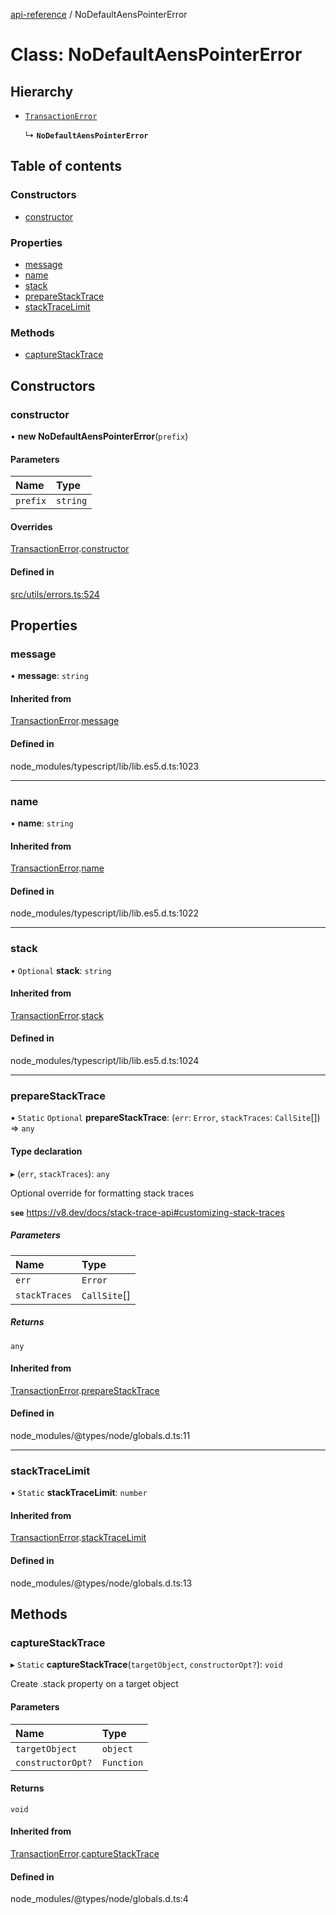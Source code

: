 [api-reference](../README.md) / NoDefaultAensPointerError

# Class: NoDefaultAensPointerError

## Hierarchy

- [`TransactionError`](TransactionError.md)

  ↳ **`NoDefaultAensPointerError`**

## Table of contents

### Constructors

- [constructor](NoDefaultAensPointerError.md#constructor)

### Properties

- [message](NoDefaultAensPointerError.md#message)
- [name](NoDefaultAensPointerError.md#name)
- [stack](NoDefaultAensPointerError.md#stack)
- [prepareStackTrace](NoDefaultAensPointerError.md#preparestacktrace)
- [stackTraceLimit](NoDefaultAensPointerError.md#stacktracelimit)

### Methods

- [captureStackTrace](NoDefaultAensPointerError.md#capturestacktrace)

## Constructors

### constructor

• **new NoDefaultAensPointerError**(`prefix`)

#### Parameters

| Name | Type |
| :------ | :------ |
| `prefix` | `string` |

#### Overrides

[TransactionError](TransactionError.md).[constructor](TransactionError.md#constructor)

#### Defined in

[src/utils/errors.ts:524](https://github.com/unicorndomaingr/aepp-sdk-js-ts/blob/e06cc9f0/src/utils/errors.ts#L524)

## Properties

### message

• **message**: `string`

#### Inherited from

[TransactionError](TransactionError.md).[message](TransactionError.md#message)

#### Defined in

node_modules/typescript/lib/lib.es5.d.ts:1023

___

### name

• **name**: `string`

#### Inherited from

[TransactionError](TransactionError.md).[name](TransactionError.md#name)

#### Defined in

node_modules/typescript/lib/lib.es5.d.ts:1022

___

### stack

• `Optional` **stack**: `string`

#### Inherited from

[TransactionError](TransactionError.md).[stack](TransactionError.md#stack)

#### Defined in

node_modules/typescript/lib/lib.es5.d.ts:1024

___

### prepareStackTrace

▪ `Static` `Optional` **prepareStackTrace**: (`err`: `Error`, `stackTraces`: `CallSite`[]) => `any`

#### Type declaration

▸ (`err`, `stackTraces`): `any`

Optional override for formatting stack traces

**`see`** https://v8.dev/docs/stack-trace-api#customizing-stack-traces

##### Parameters

| Name | Type |
| :------ | :------ |
| `err` | `Error` |
| `stackTraces` | `CallSite`[] |

##### Returns

`any`

#### Inherited from

[TransactionError](TransactionError.md).[prepareStackTrace](TransactionError.md#preparestacktrace)

#### Defined in

node_modules/@types/node/globals.d.ts:11

___

### stackTraceLimit

▪ `Static` **stackTraceLimit**: `number`

#### Inherited from

[TransactionError](TransactionError.md).[stackTraceLimit](TransactionError.md#stacktracelimit)

#### Defined in

node_modules/@types/node/globals.d.ts:13

## Methods

### captureStackTrace

▸ `Static` **captureStackTrace**(`targetObject`, `constructorOpt?`): `void`

Create .stack property on a target object

#### Parameters

| Name | Type |
| :------ | :------ |
| `targetObject` | `object` |
| `constructorOpt?` | `Function` |

#### Returns

`void`

#### Inherited from

[TransactionError](TransactionError.md).[captureStackTrace](TransactionError.md#capturestacktrace)

#### Defined in

node_modules/@types/node/globals.d.ts:4
